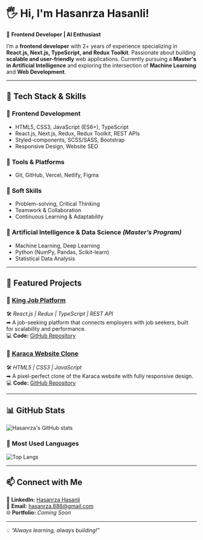 # 🖐️ Hi, I'm Hasanrza Hasanli!  

🚀 **Frontend Developer | AI Enthusiast**  

I’m a **frontend developer** with 2+ years of experience specializing in **React.js, Next.js, TypeScript, and Redux Toolkit**. Passionate about building **scalable and user-friendly** web applications. Currently pursuing a **Master's in Artificial Intelligence** and exploring the intersection of **Machine Learning** and **Web Development**.  

---

## 🔧 Tech Stack & Skills  

### 📌 **Frontend Development**  
- HTML5, CSS3, JavaScript (ES6+), TypeScript  
- React.js, Next.js, Redux, Redux Toolkit, REST APIs  
- Styled-components, SCSS/SASS, Bootstrap  
- Responsive Design, Website SEO  
 
### 📌 **Tools & Platforms**  
- Git, GitHub, Vercel, Netlify, Figma

### 📌 **Soft Skills**  
- Problem-solving, Critical Thinking  
- Teamwork & Collaboration  
- Continuous Learning & Adaptability

### 📌 **Artificial Intelligence & Data Science** *(Master’s Program)*  
- Machine Learning, Deep Learning  
- Python (NumPy, Pandas, Scikit-learn)  
- Statistical Data Analysis   

---

## 📂 Featured Projects  

### 🔹 [King Job Platform](https://king-job.vercel.app/)  
🛠 *React.js | Redux | TypeScript | REST API*  
➡ A job-seeking platform that connects employers with job seekers, built for scalability and performance.  
💻 **Code:** [GitHub Repository](https://github.com/hasanrza888/King-Job-last-Version)  

### 🔹 [Karaca Website Clone](https://karaca-clone.vercel.app/)  
🛠 *HTML5 | CSS3 | JavaScript*  
➡ A pixel-perfect clone of the Karaca website with fully responsive design.  
💻 **Code:** [GitHub Repository](https://github.com/hasanrza888/karaca_clone)  

---

## 📊 GitHub Stats  

![Hasanrza's GitHub stats](https://github-readme-stats.vercel.app/api?username=hasanrza888&show_icons=true&theme=radical)  

### 🔹 Most Used Languages  
![Top Langs](https://github-readme-stats.vercel.app/api/top-langs/?username=hasanrza888&layout=compact&theme=radical)  

---

## 📫 Connect with Me  

🔗 **LinkedIn:** [Hasanrza Hasanli](https://www.linkedin.com/in/hasanrzahasanli/)  
📧 **Email:** hasanrza.888@gmail.com  
🌐 **Portfolio:** _Coming Soon_  

---

💡 *“Always learning, always building!”*  
